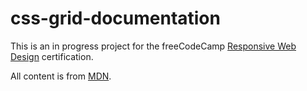 # css-grid-documentation

This is an in progress project for the freeCodeCamp
[Responsive Web Design](https://learn.freecodecamp.org/responsive-web-design/responsive-web-design-projects)
certification.

All content is from [MDN](https://developer.mozilla.org/en-US/docs/Learn/CSS/CSS_layout/Grids).
